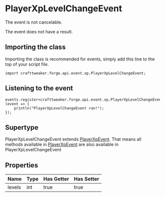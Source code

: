 # PlayerXpLevelChangeEvent

The event is not cancelable.

The event does not have a result.

## Importing the class

Importing the class is recommended for events, simply add this line to the top of your script file.
```zenscript
import crafttweaker.forge.api.event.xp.PlayerXpLevelChangeEvent;
```


## Listening to the event

```zenscript
events.register<crafttweaker.forge.api.event.xp.PlayerXpLevelChangeEvent>(event => {
    println("PlayerXpLevelChangeEvent ran!");
});
```


## Supertype

PlayerXpLevelChangeEvent extends [PlayerXpEvent](/forge/api/event/xp/PlayerXpEvent). That means all methods available in [PlayerXpEvent](/forge/api/event/xp/PlayerXpEvent) are also available in PlayerXpLevelChangeEvent

## Properties

|  Name  | Type | Has Getter | Has Setter |
|--------|------|------------|------------|
| levels | int  | true       | true       |

